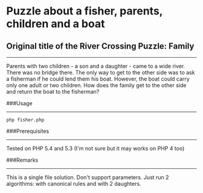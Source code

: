 Puzzle about a fisher, parents, children and a boat
===============================================

Original title of the River Crossing Puzzle: Family
---------------------------------------------------
___________________________________________________
Parents with two children - a son and a daughter - came to a wide river. There was no bridge there. The only way to get to the other side was to ask a fisherman if he could lend them his boat. However, the boat could carry only one adult or two children. 
How does the family get to the other side and return the boat to the fisherman?



###Usage
________
    php fisher.php

###Prerequisites
_______________
Tested on PHP 5.4 and 5.3
(I'm not sure but it may works on PHP 4 too)

###Remarks
__________
This is a single file solution.
Don't support parameters. Just run 2 algorithms: with canonical rules and with 2 daughters.

